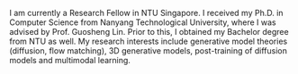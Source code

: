 I am currently a Research Fellow in NTU Singapore. I received my Ph.D. in Computer Science from Nanyang
Technological University, where I was advised by Prof. Guosheng Lin. Prior to this, I obtained my Bachelor degree from NTU as well. My research interests include generative model theories (diffusion, flow matching), 3D generative models, post-training of diffusion models and multimodal learning.

